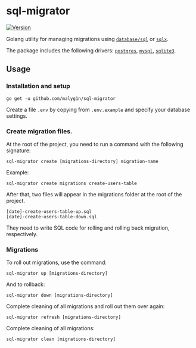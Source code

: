 # sql-migrator

[![Version](https://img.shields.io/badge/version-v0.0.3-green.svg)](https://github.com/malyg1n/sql-migrator/releases)

Golang utility for managing migrations using [`database/sql`](https://golang.org/pkg/database/sql) or [`sqlx`](https://github.com/jmoiron/sqlx).

The package includes the following drivers: [`postgres`](https://github.com/lib/pq), [`mysql`](https://github.com/go-sql-driver/mysql), [`sqlite3`](https://github.com/mattn/go-sqlite3).
## Usage

### Installation and setup
```bigquery
go get -u github.com/malyg1n/sql-migrator
```
Create a file ```.env``` by copying from ```.env.example``` and specify your database settings.
### Create migration files.
At the root of the project, you need to run a command with the following signature:
```bigquery
sql-migrator create [migrations-directory] migration-name
```
Example:
```bigquery
sql-migrator create migrations create-users-table
```
After that, two files will appear in the migrations folder at the root of the project.
```bigquery
[date]-create-users-table-up.sql
[date]-create-users-table-down.sql
```
They need to write SQL code for rolling and rolling back migration, respectively.
### Migrations
To roll out migrations, use the command:
```bigquery
sql-migrator up [migrations-directory]
```
And to rollback:
```bigquery
sql-migrator down [migrations-directory]
```
Complete cleaning of all migrations and roll out them over again:
```bigquery
sql-migrator refresh [migrations-directory]
```
Complete cleaning of all migrations:
```bigquery
sql-migrator clean [migrations-directory]
```
